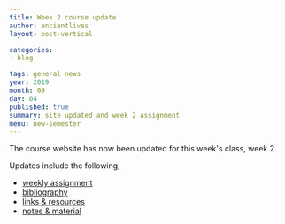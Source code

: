 ```yaml
---
title: Week 2 course update
author: ancientlives
layout: post-vertical

categories:
- blog

tags: general news
year: 2019
month: 09
day: 04
published: true
summary: site updated and week 2 assignment
menu: new-semester
---
```


The course website has now been updated for this week's class, week 2.

Updates include the following,

* [weekly assignment](/weekly_assignment)
* [bibliography](/bibliography)
* [links & resources](/links)
* [notes & material](/notes)
